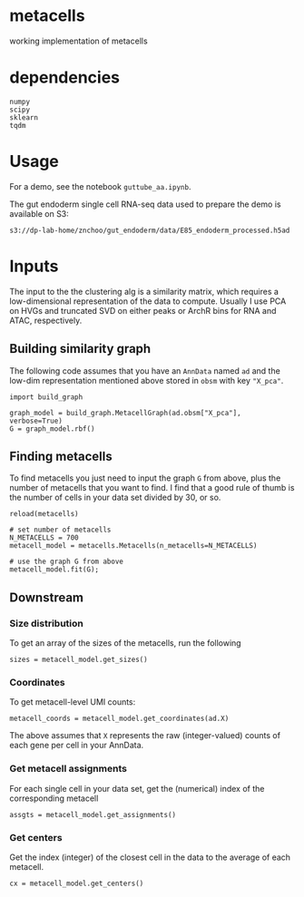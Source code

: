 # metacells
working implementation of metacells

# dependencies

```
numpy
scipy
sklearn
tqdm
```

# Usage

For a demo, see the notebook ```guttube_aa.ipynb```.

The gut endoderm single cell RNA-seq data used to prepare the demo is available on S3:

```s3://dp-lab-home/znchoo/gut_endoderm/data/E85_endoderm_processed.h5ad```

# Inputs

The input to the the clustering alg is a similarity matrix, which requires a low-dimensional representation of the data to compute. Usually I use PCA on HVGs and truncated SVD on either peaks or ArchR bins for RNA and ATAC, respectively.

## Building similarity graph

The following code assumes that you have an ```AnnData``` named ```ad``` and the low-dim representation mentioned above stored in ```obsm``` with key ```"X_pca"```.

```
import build_graph

graph_model = build_graph.MetacellGraph(ad.obsm["X_pca"], verbose=True)
G = graph_model.rbf()
```

## Finding metacells

To find metacells you just need to input the graph ```G``` from above, plus the number of metacells that you want to find. I find that a good rule of thumb is the number of cells in your data set divided by 30, or so.

```
reload(metacells)

# set number of metacells
N_METACELLS = 700
metacell_model = metacells.Metacells(n_metacells=N_METACELLS)

# use the graph G from above
metacell_model.fit(G);
```

## Downstream

### Size distribution

To get an array of the sizes of the metacells, run the following

```
sizes = metacell_model.get_sizes()
```

### Coordinates

To get metacell-level UMI counts:

```
metacell_coords = metacell_model.get_coordinates(ad.X)
```

The above assumes that ```X``` represents the raw (integer-valued) counts of each gene per cell in your AnnData.

### Get metacell assignments

For each single cell in your data set, get the (numerical) index of the corresponding metacell

```
assgts = metacell_model.get_assignments()
```

### Get centers

Get the index (integer) of the closest cell in the data to the average of each metacell.

```
cx = metacell_model.get_centers()
```
